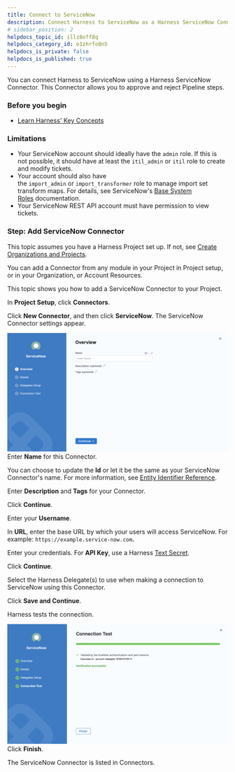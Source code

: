 ```yaml
---
title: Connect to ServiceNow
description: Connect Harness to ServiceNow as a Harness ServiceNow Connector.
# sidebar_position: 2
helpdocs_topic_id: illz8off8q
helpdocs_category_id: o1zhrfo8n5
helpdocs_is_private: false
helpdocs_is_published: true
---
```


You can connect Harness to ServiceNow using a Harness ServiceNow Connector. This Connector allows you to approve and reject Pipeline steps.

### Before you begin

* [Learn Harness' Key Concepts](../../getting-started/learn-harness-key-concepts.md)

### Limitations

* Your ServiceNow account should ideally have the `admin` role. If this is not possible, it should have at least the `itil_admin` or `itil` role to create and modify tickets.
* Your account should also have the `import_admin` or `import_transformer` role to manage import set transform maps. For details, see ServiceNow's [Base System Roles](https://docs.servicenow.com/bundle/newyork-platform-administration/page/administer/roles/reference/r_BaseSystemRoles.html) documentation.
* Your ServiceNow REST API account must have permission to view tickets.

### Step: Add ServiceNow Connector

This topic assumes you have a Harness Project set up. If not, see [Create Organizations and Projects](../1_Organizations-and-Projects/2-create-an-organization.md).

You can add a Connector from any module in your Project in Project setup, or in your Organization, or Account Resources.

This topic shows you how to add a ServiceNow Connector to your Project.

In **Project Setup**, click **Connectors**.

Click **New Connector**, and then click **ServiceNow**. The ServiceNow Connector settings appear.

![](./static/connect-to-service-now-43.png)
Enter **Name** for this Connector.

You can choose to update the **Id** or let it be the same as your ServiceNow Connector's name. For more information, see [Entity Identifier Reference](../20_References/entity-identifier-reference.md).

Enter **Description** and **Tags** for your Connector.

Click **Continue**.

Enter your **Username**.

In **URL**, enter the base URL by which your users will access ServiceNow. For example: `https://example.service-now.com`**.**

Enter your credentials. For **API Key**, use a Harness [Text Secret](../6_Security/2-add-use-text-secrets.md). 

Click **Continue**.

Select the Harness Delegate(s) to use when making a connection to ServiceNow using this Connector.

Click **Save and Continue**.

Harness tests the connection.

![](./static/connect-to-service-now-44.png)
Click **Finish**.

The ServiceNow Connector is listed in Connectors.

